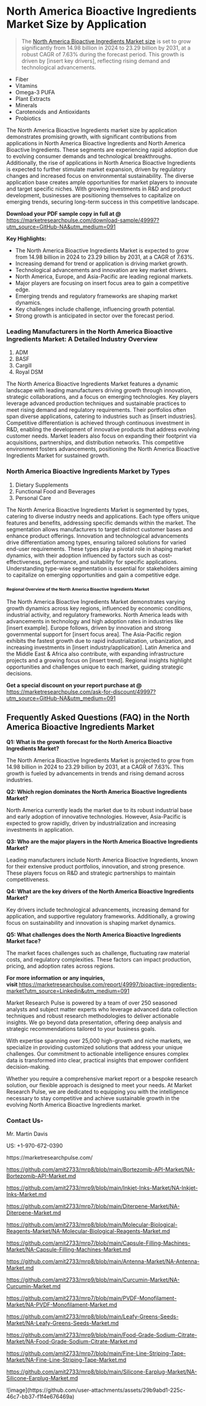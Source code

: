 <h1>North America Bioactive Ingredients Market&nbsp;Size by Application</h1><blockquote><p>The <a href="https://marketresearchpulse.com/download-sample/49997?utm_source=GitHub-NA&amp;utm_medium=091">North America Bioactive Ingredients Market size</a> is set to grow significantly from 14.98 billion in 2024 to 23.29 billion by 2031, at a robust CAGR of 7.63% during the forecast period. This growth is driven by [insert key drivers], reflecting rising demand and technological advancements.</p></blockquote><ul><li>Fiber<li> Vitamins<li> Omega-3 PUFA<li> Plant Extracts<li> Minerals<li> Carotenoids and Antioxidants<li> Probiotics</li></ul><p>The North America Bioactive Ingredients market size by application demonstrates promising growth, with significant contributions from applications in North America Bioactive Ingredients and North America Bioactive Ingredients. These segments are experiencing rapid adoption due to evolving consumer demands and technological breakthroughs. Additionally, the rise of applications in North America Bioactive Ingredients is expected to further stimulate market expansion, driven by regulatory changes and increased focus on environmental sustainability. The diverse application base creates ample opportunities for market players to innovate and target specific niches. With growing investments in R&D and product development, businesses are positioning themselves to capitalize on emerging trends, securing long-term success in this competitive landscape.</p><p><strong>Download your PDF sample copy in full at @ </strong><a href="https://marketresearchpulse.com/download-sample/49997?utm_source=GitHub-NA&amp;utm_medium=091">https://marketresearchpulse.com/download-sample/49997?utm_source=GitHub-NA&amp;utm_medium=091</a></p><p><strong>Key Highlights: </strong></p><ul><li>The North America Bioactive Ingredients Market is expected to grow from 14.98 billion in 2024 to 23.29 billion by 2031, at a CAGR of 7.63%.</li><li>Increasing demand for trend or application is driving market growth.</li><li>Technological advancements and innovation are key market drivers.</li><li>North America, Europe, and Asia-Pacific are leading regional markets.</li><li>Major players are focusing on insert focus area to gain a competitive edge.</li><li>Emerging trends and regulatory frameworks are shaping market dynamics.</li><li>Key challenges include challenge, influencing growth potential.</li><li>Strong growth is anticipated in sector over the forecast period.</li></ul><h3>Leading Manufacturers in the North America Bioactive Ingredients Market: A Detailed Industry Overview</h3><ol><li>ADM</li><li>BASF</li><li>Cargill</li><li>Royal DSM</li></ol><div class="flex max-w-full flex-col flex-grow"><div class="min-h-8 text-message flex w-full flex-col items-end gap-2 whitespace-normal break-words [.text-message+&amp;]:mt-5" dir="auto" data-message-author-role="assistant" data-message-id="fd8432e4-4910-450d-b182-61b7bfb0a01f" data-message-model-slug="gpt-4o"><div class="flex w-full flex-col gap-1 empty:hidden first:pt-[3px]"><div class="markdown prose w-full break-words dark:prose-invert light"><p>The North America Bioactive Ingredients Market features a dynamic landscape with leading manufacturers driving growth through innovation, strategic collaborations, and a focus on emerging technologies. Key players leverage advanced production techniques and sustainable practices to meet rising demand and regulatory requirements. Their portfolios often span diverse applications, catering to industries such as [insert industries]. Competitive differentiation is achieved through continuous investment in R&amp;D, enabling the development of innovative products that address evolving customer needs. Market leaders also focus on expanding their footprint via acquisitions, partnerships, and distribution networks. This competitive environment fosters advancements, positioning the North America Bioactive Ingredients Market for sustained growth.</p></div></div></div></div><h3>North America Bioactive Ingredients Market by Types</h3><ol><li>Dietary Supplements<li> Functional Food and Beverages<li> Personal Care</li></ol><div class="flex max-w-full flex-col flex-grow"><div class="min-h-8 text-message flex w-full flex-col items-end gap-2 whitespace-normal break-words [.text-message+&amp;]:mt-5" dir="auto" data-message-author-role="assistant" data-message-id="084470be-0bb7-4664-bddf-5156b4f41249" data-message-model-slug="gpt-4o-mini"><div class="flex w-full flex-col gap-1 empty:hidden first:pt-[3px]"><div class="markdown prose w-full break-words dark:prose-invert light"><p>The North America Bioactive Ingredients Market is segmented by types, catering to diverse industry needs and applications. Each type offers unique features and benefits, addressing specific demands within the market. The segmentation allows manufacturers to target distinct customer bases and enhance product offerings. Innovation and technological advancements drive differentiation among types, ensuring tailored solutions for varied end-user requirements. These types play a pivotal role in shaping market dynamics, with their adoption influenced by factors such as cost-effectiveness, performance, and suitability for specific applications. Understanding type-wise segmentation is essential for stakeholders aiming to capitalize on emerging opportunities and gain a competitive edge.</p></div></div></div></div><h3><span style="font-size: 11px;">Regional Overview of the North America Bioactive Ingredients Market</span></h3><div class="flex max-w-full flex-col flex-grow"><div class="min-h-8 text-message flex w-full flex-col items-end gap-2 whitespace-normal break-words [.text-message+&amp;]:mt-5" dir="auto" data-message-author-role="assistant" data-message-id="e9038762-ce64-4e30-91c9-9bd413514231" data-message-model-slug="gpt-4o-mini"><div class="flex w-full flex-col gap-1 empty:hidden first:pt-[3px]"><div class="markdown prose w-full break-words dark:prose-invert light"><p>The North America Bioactive Ingredients Market demonstrates varying growth dynamics across key regions, influenced by economic conditions, industrial activity, and regulatory frameworks. North America leads with advancements in technology and high adoption rates in industries like [insert example]. Europe follows, driven by innovation and strong governmental support for [insert focus area]. The Asia-Pacific region exhibits the fastest growth due to rapid industrialization, urbanization, and increasing investments in [insert industry/application]. Latin America and the Middle East &amp; Africa also contribute, with expanding infrastructure projects and a growing focus on [insert trend]. Regional insights highlight opportunities and challenges unique to each market, guiding strategic decisions.</p></div></div></div></div><p><strong>Get a special discount on your report purchase at @ </strong><a href="https://marketresearchpulse.com/ask-for-discount/49997?utm_source=GitHub-NA&amp;utm_medium=091">https://marketresearchpulse.com/ask-for-discount/49997?utm_source=GitHub-NA&amp;utm_medium=091</a></p><h2>Frequently Asked Questions (FAQ) in the North America Bioactive Ingredients Market</h2><p><strong>Q1: What is the growth forecast for the North America Bioactive Ingredients Market?</strong></p><p>The North America Bioactive Ingredients Market is projected to grow from 14.98 billion in 2024 to 23.29 billion by 2031, at a CAGR of 7.63%. This growth is fueled by advancements in trends and rising demand across industries.</p><p><strong>Q2: Which region dominates the North America Bioactive Ingredients Market?</strong></p><p>North America currently leads the market due to its robust industrial base and early adoption of innovative technologies. However, Asia-Pacific is expected to grow rapidly, driven by industrialization and increasing investments in application.</p><p><strong>Q3: Who are the major players in the North America Bioactive Ingredients Market?</strong></p><p>Leading manufacturers include North America Bioactive Ingredients, known for their extensive product portfolios, innovation, and strong presence. These players focus on R&amp;D and strategic partnerships to maintain competitiveness.</p><p><strong>Q4: What are the key drivers of the North America Bioactive Ingredients Market?</strong></p><p>Key drivers include technological advancements, increasing demand for application, and supportive regulatory frameworks. Additionally, a growing focus on sustainability and innovation is shaping market dynamics.</p><p><strong>Q5: What challenges does the North America Bioactive Ingredients Market face?</strong></p><p>The market faces challenges such as challenge, fluctuating raw material costs, and regulatory complexities. These factors can impact production, pricing, and adoption rates across regions.</p><p><strong>For more information or any inquiries, visit&nbsp;</strong><a href="https://marketresearchpulse.com/report/49997/bioactive-ingredients-market?utm_source=Linkedin&utm_medium=091">https://marketresearchpulse.com/report/49997/bioactive-ingredients-market?utm_source=Linkedin&utm_medium=091</a></p><p>Market Research Pulse is powered by a team of over 250 seasoned analysts and subject matter experts who leverage advanced data collection techniques and robust research methodologies to deliver actionable insights. We go beyond data presentation, offering deep analysis and strategic recommendations tailored to your business goals.</p><p>With expertise spanning over 25,000 high-growth and niche markets, we specialize in providing customized solutions that address your unique challenges. Our commitment to actionable intelligence ensures complex data is transformed into clear, practical insights that empower confident decision-making.</p><p>Whether you require a comprehensive market report or a bespoke research solution, our flexible approach is designed to meet your needs. At Market Research Pulse, we are dedicated to equipping you with the intelligence necessary to stay competitive and achieve sustainable growth in the evolving North America Bioactive Ingredients market.</p><h3><strong>Contact Us-</strong></h3><p>Mr. Martin Davis</p><p>US: +1-970-672-0390</p><p>https://marketresearchpulse.com/</p><p><a href="https://github.com/amit2733/mrp8/blob/main/Bortezomib-API-Market/NA-Bortezomib-API-Market.md">https://github.com/amit2733/mrp8/blob/main/Bortezomib-API-Market/NA-Bortezomib-API-Market.md</a></p><p><a href="https://github.com/amit2733/mrp9/blob/main/Inkjet-Inks-Market/NA-Inkjet-Inks-Market.md">https://github.com/amit2733/mrp9/blob/main/Inkjet-Inks-Market/NA-Inkjet-Inks-Market.md</a></p><p><a href="https://github.com/amit2733/mrp7/blob/main/Diterpene-Market/NA-Diterpene-Market.md">https://github.com/amit2733/mrp7/blob/main/Diterpene-Market/NA-Diterpene-Market.md</a></p><p><a href="https://github.com/amit2733/mrp8/blob/main/Molecular-Biological-Reagents-Market/NA-Molecular-Biological-Reagents-Market.md">https://github.com/amit2733/mrp8/blob/main/Molecular-Biological-Reagents-Market/NA-Molecular-Biological-Reagents-Market.md</a></p><p><a href="https://github.com/amit2733/mrp7/blob/main/Capsule-Filling-Machines-Market/NA-Capsule-Filling-Machines-Market.md">https://github.com/amit2733/mrp7/blob/main/Capsule-Filling-Machines-Market/NA-Capsule-Filling-Machines-Market.md</a></p><p><a href="https://github.com/amit2733/mrp8/blob/main/Antenna-Market/NA-Antenna-Market.md">https://github.com/amit2733/mrp8/blob/main/Antenna-Market/NA-Antenna-Market.md</a></p><p><a href="https://github.com/amit2733/mrp9/blob/main/Curcumin-Market/NA-Curcumin-Market.md">https://github.com/amit2733/mrp9/blob/main/Curcumin-Market/NA-Curcumin-Market.md</a></p><p><a href="https://github.com/amit2733/mrp7/blob/main/PVDF-Monofilament-Market/NA-PVDF-Monofilament-Market.md">https://github.com/amit2733/mrp7/blob/main/PVDF-Monofilament-Market/NA-PVDF-Monofilament-Market.md</a></p><p><a href="https://github.com/amit2733/mrp8/blob/main/Leafy-Greens-Seeds-Market/NA-Leafy-Greens-Seeds-Market.md">https://github.com/amit2733/mrp8/blob/main/Leafy-Greens-Seeds-Market/NA-Leafy-Greens-Seeds-Market.md</a></p><p><a href="https://github.com/amit2733/mrp9/blob/main/Food-Grade-Sodium-Citrate-Market/NA-Food-Grade-Sodium-Citrate-Market.md">https://github.com/amit2733/mrp9/blob/main/Food-Grade-Sodium-Citrate-Market/NA-Food-Grade-Sodium-Citrate-Market.md</a></p><p><a href="https://github.com/amit2733/mrp7/blob/main/Fine-Line-Striping-Tape-Market/NA-Fine-Line-Striping-Tape-Market.md">https://github.com/amit2733/mrp7/blob/main/Fine-Line-Striping-Tape-Market/NA-Fine-Line-Striping-Tape-Market.md</a></p><p><a href="https://github.com/amit2733/mrp8/blob/main/Silicone-Earplug-Market/NA-Silicone-Earplug-Market.md">https://github.com/amit2733/mrp8/blob/main/Silicone-Earplug-Market/NA-Silicone-Earplug-Market.md</a></p>
![image](https://github.com/user-attachments/assets/29b9abd1-225c-46c7-bb37-f1f4e676469a)
